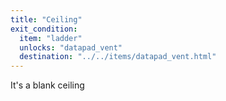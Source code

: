 ```yaml
---
title: "Ceiling"
exit_condition:
  item: "ladder"
  unlocks: "datapad_vent"
  destination: "../../items/datapad_vent.html"
---
```


It's a blank ceiling